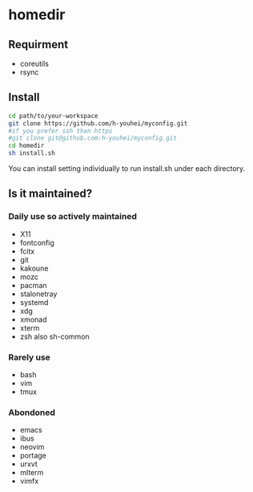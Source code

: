 # homedir

## Requirment
- coreutils
- rsync

## Install
```bash
cd path/to/your-workspace
git clone https://github.com/h-youhei/myconfig.git
#if you prefer ssh than https
#git clone git@github.com:h-youhei/myconfig.git
cd homedir
sh install.sh
```

You can install setting individually to run install.sh under each directory.

## Is it maintained?
### Daily use so actively maintained
- X11
- fontconfig
- fcitx
- git
- kakoune
- mozc
- pacman
- stalonetray
- systemd
- xdg
- xmonad
- xterm
- zsh also sh-common

### Rarely use
- bash
- vim
- tmux

### Abondoned
- emacs
- ibus
- neovim
- portage
- urxvt
- mlterm
- vimfx
